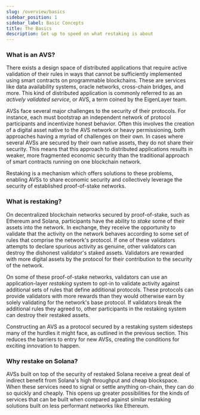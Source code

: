 ```yaml
---
slug: /overview/basics
sidebar_position: 1
sidebar_label: Basic Concepts
title: The Basics
description: Get up to speed on what restaking is about
---
```


### What is an AVS?

There exists a design space of distributed applications that require active validation of their rules in ways that cannot be sufficiently implemented using smart contracts on programmable blockchains. These are services like data availability systems, oracle networks, cross-chain bridges, and more. This kind of distributed application is commonly referred to as an *actively validated service*, or AVS, a term coined by the EigenLayer team.

AVSs face several major challenges to the security of their protocols. For instance, each must bootstrap an independent network of protocol participants and incentivize honest behavior. Often this involves the creation of a digital asset native to the AVS network or heavy permissioning, both approaches having a myriad of challenges on their own. In cases where several AVSs are secured by their own native assets, they do not share their security. This means that this approach to distributed applications results in weaker, more fragmented economic security than the traditional approach of smart contracts running on one blockchain network.

Restaking is a mechanism which offers solutions to these problems, enabling AVSs to share economic security and collectively leverage the security of established proof-of-stake networks.

### What is restaking?

On decentralized blockchain networks secured by proof-of-stake, such as Ethereum and Solana, participants have the ability to *stake* some of their assets into the network. In exchange, they receive the opportunity to validate that the activity on the network behaves according to some set of rules that comprise the network's protocol. If one of these validators attempts to declare spurious activity as genuine, other validators can destroy the dishonest validator's staked assets. Validators are rewarded with more digital assets by the protocol for their contribution to the security of the network.

On some of these proof-of-stake networks, validators can use an application-layer *restaking* system to opt-in to validate activity against additional sets of rules that define additional protocols. These protocols can provide validators with more rewards than they would otherwise earn by solely validating for the network's base protocol. If validators break the additional rules they agreed to, other participants in the restaking system can destroy their restaked assets.

Constructing an AVS as a protocol secured by a restaking system sidesteps many of the hurdles it might face, as outlined in the previous section. This reduces the barriers to entry for new AVSs, creating the conditions for exciting innovation to happen.

### Why restake on Solana?

AVSs built on top of the security of restaked Solana receive a great deal of indirect benefit from Solana's high throughput and cheap blockspace. When these services need to signal or settle anything on-chain, they can do so quickly and cheaply. This opens up greater possibilities for the kinds of services that can be built when compared against similar restaking solutions built on less performant networks like Ethereum.
